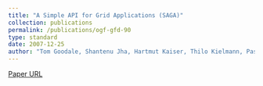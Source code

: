 ```yaml
---
title: "A Simple API for Grid Applications (SAGA)"
collection: publications
permalink: /publications/ogf-gfd-90
type: standard
date: 2007-12-25
author: "Tom Goodale, Shantenu Jha, Hartmut Kaiser, Thilo Kielmann, Pascal Kleijer, Andre Merzky, John Shalf and Christopher Smith"
---
```


[Paper URL](http://ogf.org/documents/GFD.90.pdf)
